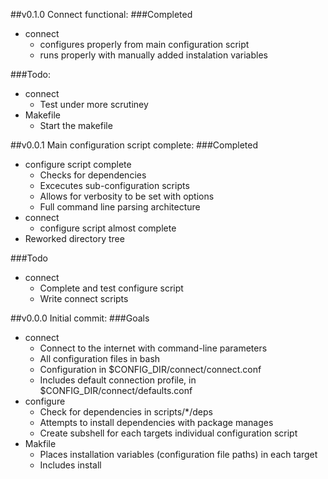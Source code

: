<!---
sh-helpers/doc/CHANGELOG.md
Isabell Cowan (c) 2015
https://github.com/Izzette/sh-helpers
-->

##v0.1.0 Connect functional:
###Completed
* connect
  * configures properly from main configuration script
  * runs properly with manually added instalation variables
 
###Todo:
* connect
  * Test under more scrutiney
* Makefile
  * Start the makefile

##v0.0.1 Main configuration script complete:
###Completed
* configure script complete
  * Checks for dependencies
  * Excecutes sub-configuration scripts
  * Allows for verbosity to be set with options
  * Full command line parsing architecture
* connect
  * configure script almost complete
* Reworked directory tree

###Todo
* connect
  * Complete and test configure script
  * Write connect scripts

##v0.0.0 Initial commit:
###Goals
* connect
  * Connect to the internet with command-line parameters
  * All configuration files in bash
  * Configuration in $CONFIG_DIR/connect/connect.conf
  * Includes default connection profile, in $CONFIG_DIR/connect/defaults.conf
* configure
  * Check for dependencies in scripts/*/deps
  * Attempts to install dependencies with package manages
  * Create subshell for each targets individual configuration script
* Makfile
  * Places installation variables (configuration file paths) in each target
  * Includes install

